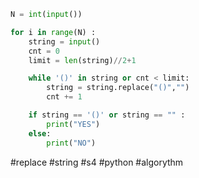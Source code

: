 ```python
N = int(input())

for i in range(N) :
    string = input()
    cnt = 0
    limit = len(string)//2+1

    while '()' in string or cnt < limit:
        string = string.replace("()","")
        cnt += 1

    if string == '()' or string == "" :
        print("YES")
    else:
        print("NO")
```
#replace
#string
#s4
#python 
#algorythm
